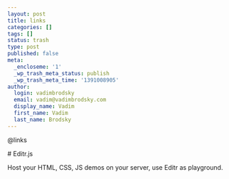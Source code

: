 ```yaml
---
layout: post
title: links
categories: []
tags: []
status: trash
type: post
published: false
meta:
  _encloseme: '1'
  _wp_trash_meta_status: publish
  _wp_trash_meta_time: '1391008905'
author:
  login: vadimbrodsky
  email: vadim@vadimbrodsky.com
  display_name: Vadim
  first_name: Vadim
  last_name: Brodsky
---
```

<p>@links</p>
<p># Editr.js</p>
<p>Host your HTML, CSS, JS  demos on your server, use Editr as playground.</p>
